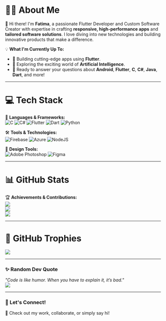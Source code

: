 # 👩‍💻 **About Me**  
🌟 Hi there! I'm **Fatima**, a passionate Flutter Developer and Custom Software Creator with expertise in crafting **responsive, high-performance apps** and **tailored software solutions**. I love diving into new technologies and building innovative products that make a difference.  

💡 **What I'm Currently Up To:**  
- 🚀 Building cutting-edge apps using **Flutter**.  
- 🧠 Exploring the exciting world of **Artificial Intelligence**.  
- 💬 Ready to answer your questions about **Android**, **Flutter**, **C**, **C#**, **Java**, **Dart**, and more!  

---

# 💻 **Tech Stack**  
🚀 **Languages & Frameworks:**  
![C](https://img.shields.io/badge/c-%2300599C.svg?style=for-the-badge&logo=c&logoColor=white) ![C#](https://img.shields.io/badge/c%23-%23239120.svg?style=for-the-badge&logo=csharp&logoColor=white) ![Flutter](https://img.shields.io/badge/Flutter-%2302569B.svg?style=for-the-badge&logo=Flutter&logoColor=white) ![Dart](https://img.shields.io/badge/dart-%230175C2.svg?style=for-the-badge&logo=dart&logoColor=white) ![Python](https://img.shields.io/badge/python-3670A0?style=for-the-badge&logo=python&logoColor=ffdd54)  

🛠️ **Tools & Technologies:**  
![Firebase](https://img.shields.io/badge/firebase-%23039BE5.svg?style=for-the-badge&logo=firebase) ![Azure](https://img.shields.io/badge/azure-%230072C6.svg?style=for-the-badge&logo=microsoftazure&logoColor=white) ![NodeJS](https://img.shields.io/badge/node.js-6DA55F?style=for-the-badge&logo=node.js&logoColor=white)  

🎨 **Design Tools:**  
![Adobe Photoshop](https://img.shields.io/badge/adobe%20photoshop-%2331A8FF.svg?style=for-the-badge&logo=adobe%20photoshop&logoColor=white) ![Figma](https://img.shields.io/badge/figma-%23F24E1E.svg?style=for-the-badge&logo=figma&logoColor=white)  

---

# 📊 **GitHub Stats**  
🏆 **Achievements & Contributions:**  
![](https://github-readme-stats.vercel.app/api?username=fatimasood&theme=radical&hide_border=false&include_all_commits=true&count_private=true)  
![](https://github-readme-streak-stats.herokuapp.com/?user=fatimasood&theme=radical&hide_border=false)  
![](https://github-readme-stats.vercel.app/api/top-langs/?username=fatimasood&theme=radical&hide_border=false&layout=compact)  

---

# 🏅 **GitHub Trophies**  
![](https://github-profile-trophy.vercel.app/?username=fatimasood&theme=radical&no-frame=false&no-bg=true&margin-w=4)  

---

### ✨ **Random Dev Quote**  
_"Code is like humor. When you have to explain it, it’s bad."_  
![](https://quotes-github-readme.vercel.app/api?type=horizontal&theme=radical)  

---

### 🌟 **Let's Connect!**  
🚀 Check out my work, collaborate, or simply say hi!  
